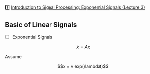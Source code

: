 :three: [Introduction to Signal Processing: Exponential Signals (Lecture 3)](https://youtu.be/B6GPKiRHnsk)


## Basic of Linear Signals

- [ ] Exponential Signals

```math
\dot{x} = A x
```

Assume

```math
x = v exp(\lambdat)
```
